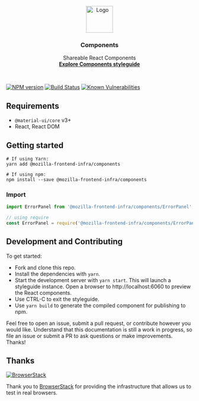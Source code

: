 <p align="center">
  <a href="https://mozilla-frontend-infra-components.netlify.com">
    <img src="https://raw.githubusercontent.com/mozilla-frontend-infra/components/master/logo.png" alt="Logo" width=72 height=72>
  </a>

  <h3 align="center">Components</h3>

  <p align="center">
    Shareable React Components
    <br>
    <a href="https://mozilla-frontend-infra-components.netlify.com"><strong>Explore Components styleguide</strong></a>
  </p>
</p>

<br>

[![NPM version][npm-image]][npm-url]
[![Build Status][travis-image]][travis-url]
[![Known Vulnerabilities][snyk-image]][snyk-url]

## Requirements

* `@material-ui/core` v3+
* React, React DOM

## Getting started

```
# If using Yarn:
yarn add @mozilla-frontend-infra/components

# If using npm:
npm install --save @mozilla-frontend-infra/components
```

### Import

```js
import ErrorPanel from '@mozilla-frontend-infra/components/ErrorPanel';

// using require
const ErrorPanel = require('@mozilla-frontend-infra/components/ErrorPanel').default;
```

## Development and Contributing

To get started:

- Fork and clone this repo.
- Install the dependencies with `yarn`.
- Start the development server with `yarn start`. This will launch a styleguide instance.
Open a browser to http://localhost:6060 to preview the React components.
- Use CTRL-C to exit the styleguide.
- Use `yarn build` to generate the compiled component for publishing to npm.

Feel free to open an issue, submit a pull request, or contribute however you would like. Understand that this
documentation is still a work in progress, so file an issue or submit a PR to ask questions or make improvements.
Thanks!

## Thanks

[![BrowserStack](https://www.browserstack.com/images/mail/browserstack-logo-footer.png)](https://www.browserstack.com/)

Thank you to [BrowserStack](https://www.browserstack.com/) for providing the infrastructure that allows us to test in real browsers.

[npm-image]: https://img.shields.io/npm/v/@mozilla-frontend-infra/components.svg
[npm-url]: https://www.npmjs.com/package/@mozilla-frontend-infra/components
[snyk-image]: https://snyk.io/test/github/mozilla-frontend-infra/components/badge.svg?targetFile=package.json
[snyk-url]: https://snyk.io/test/github/mozilla-frontend-infra/components?targetFile=package.json
[travis-image]: https://travis-ci.com/mozilla-frontend-infra/components.svg?branch=master
[travis-url]: https://travis-ci.com/mozilla-frontend-infra/components
